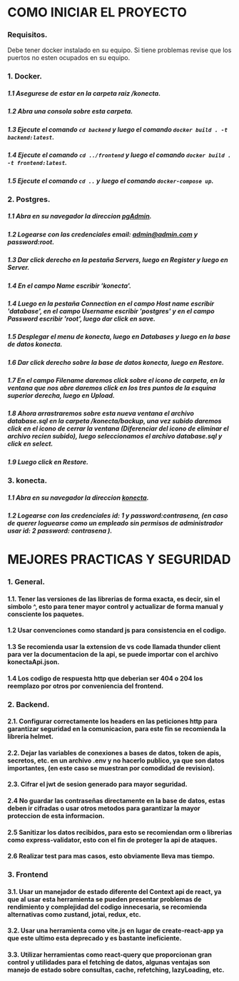 # COMO INICIAR EL PROYECTO

### Requisitos.
Debe tener docker instalado en su equipo.
Si tiene problemas revise que los puertos no esten ocupados en su equipo.

### 1. Docker.

##### 1.1 Asegurese de estar en la carpeta raiz /konecta.
##### 1.2 Abra una consola sobre esta carpeta.
##### 1.3 Ejecute el comando `cd backend` y luego el comando `docker build . -t backend:latest`.
##### 1.4 Ejecute el comando `cd ../frontend` y luego el comando `docker build . -t frontend:latest`.
##### 1.5 Ejecute el comando `cd ..` y luego el comando `docker-compose up`.

### 2. Postgres.

##### 1.1 Abra en su navegador la direccion [pgAdmin](http://localhost:5050/).
##### 1.2 Logearse con las credenciales email: admin@admin.com y password:root.
##### 1.3 Dar click derecho en la pestaña Servers, luego en Register y luego en Server.
##### 1.4 En el campo Name escribir 'konecta'.
##### 1.4 Luego en la pestaña Connection en el campo Host name escribir 'database', en el campo Username escribir 'postgres' y en el campo Password escribir 'root', luego dar click en save.
##### 1.5 Desplegar el menu de konecta, luego en Databases y luego en la base de datos konecta.
##### 1.6 Dar click derecho sobre la base de datos konecta, luego en Restore.
##### 1.7 En el campo Filename daremos click sobre el icono de carpeta, en la ventana que nos abre daremos click en los tres puntos de la esquina superior derecha, luego en Upload.
##### 1.8 Ahora arrastraremos sobre esta nueva ventana el archivo database.sql en la carpeta /konecta/backup, una vez subido daremos click en el icono de cerrar la ventana (Diferenciar del icono de eliminar el archivo recien subido), luego seleccionamos el archivo database.sql y click en select.
##### 1.9 Luego click en Restore.

### 3. konecta.

##### 1.1 Abra en su navegador la direccion [konecta](http://localhost/login).
##### 1.2 Logearse con las credenciales id: 1 y password:contrasena, (en caso de querer loguearse como un empleado sin permisos de administrador usar id: 2 password: contrasena ).


# MEJORES PRACTICAS Y SEGURIDAD

### 1. General.
#### 1.1. Tener las versiones de las librerias de forma exacta, es decir, sin el simbolo ^, esto para tener mayor control y actualizar de forma manual y consciente los paquetes.
#### 1.2 Usar convenciones como standard js para consistencia en el codigo.
#### 1.3 Se recomienda usar la extension de vs code llamada thunder client para ver la documentacion de la api, se puede importar con el archivo konectaApi.json.
#### 1.4 Los codigo de respuesta http que deberian ser 404 o 204 los reemplazo por otros por conveniencia del frontend.

### 2. Backend.
#### 2.1. Configurar correctamente los headers en las peticiones http para garantizar seguridad en la comunicacion, para este fin se recomienda la libreria helmet.
#### 2.2. Dejar las variables de conexiones a bases de datos, token de apis, secretos, etc. en un archivo .env y no hacerlo publico, ya que son datos importantes, (en este caso se muestran por comodidad de revision).
#### 2.3. Cifrar el jwt de sesion generado para mayor seguridad.
#### 2.4 No guardar las contraseñas directamente en la base de datos, estas deben ir cifradas o usar otros metodos para garantizar la mayor proteccion de esta informacion.
#### 2.5 Sanitizar los datos recibidos, para esto se recomiendan orm o librerias como express-validator, esto con el fin de proteger la api de ataques.
#### 2.6 Realizar test para mas casos, esto obviamente lleva mas tiempo.

### 3. Frontend
#### 3.1. Usar un manejador de estado diferente del Context api de react, ya que al usar esta herramienta se pueden presentar problemas de rendimiento y complejidad del codigo innecesaria, se recomienda alternativas como zustand, jotai, redux, etc.
#### 3.2. Usar una herramienta como vite.js en lugar de create-react-app ya que este ultimo esta deprecado y es bastante ineficiente.
#### 3.3. Utilizar herramientas como react-query que proporcionan gran control y utilidades para el fetching de datos, algunas ventajas son manejo de estado sobre consultas, cache, refetching, lazyLoading, etc.